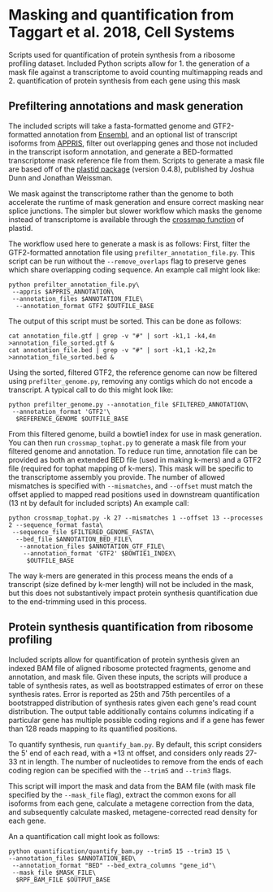 # Masking and quantification from Taggart et al. 2018, Cell Systems

Scripts used for quantification of protein synthesis from a ribosome profiling dataset.
Included Python scripts allow for 1. the generation of a mask file against a transcriptome to avoid counting multimapping reads and 2. quantification of protein synthesis from each gene using this mask

## Prefiltering annotations and mask generation

The included scripts will take a fasta-formatted genome and GTF2-formatted annotation from [Ensembl](https://useast.ensembl.org/info/data/ftp/index.html), and an optional list of transcript isoforms from [APPRIS](http://apprisws.bioinfo.cnio.es/pub/), filter out overlapping genes and those not included in the transcript isoform annotation, and generate a BED-formatted transcriptome mask reference file from them. Scripts to generate a mask file are based off of the [plastid package](https://plastid.readthedocs.io/en/latest/index.html) (version 0.4.8), published by Joshua Dunn and Jonathan Weissman. 

We mask against the transcriptome rather than the genome to both accelerate the runtime of mask generation and ensure correct masking near splice junctions. The simpler but slower workflow which masks the genome instead of transcriptome is available through the [crossmap function](https://plastid.readthedocs.io/en/latest/examples/using_masks.html) of plastid.

The workflow used here to generate a mask is as follows:
First, filter the GTF2-formatted annotation file using `prefilter_annotation_file.py`. This script can be run without the `--remove_overlaps` flag to preserve genes which share overlapping coding sequence. An example call might look like: 
```
python prefilter_annotation_file.py\
 --appris $APPRIS_ANNOTATION\
 --annotation_files $ANNOTATION_FILE\
  --annotation_format GTF2 $OUTFILE_BASE
```

The output of this script must be sorted. This can be done as follows:
```
cat annotation_file.gtf | grep -v "#" | sort -k1,1 -k4,4n >annotation_file_sorted.gtf &
cat annotation_file.bed | grep -v "#" | sort -k1,1 -k2,2n >annotation_file_sorted.bed &
```

Using the sorted, filtered GTF2, the reference genome can now be filtered using `prefilter_genome.py`, removing any contigs which do not encode a transcript. A typical call to do this might look like:
```
python prefilter_genome.py --annotation_file $FILTERED_ANNOTATION\
 --annotation_format 'GTF2'\
  $REFERENCE_GENOME $OUTFILE_BASE
```

From this filtered genome, build a bowtie1 index for use in mask generation. You can then run `crossmap_tophat.py` to generate a mask file from your filtered genome and annotation. To reduce run time, annotation file can be provided as both an extended BED file (used in making k-mers) and a GTF2 file (required for tophat mapping of k-mers). This mask will be specific to the transcriptome assembly you provide. The number of allowed mismatches is specified with `--mismatches`, and `--offset` must match the offset applied to mapped read positions used in downstream quantification (13 nt by default for included scripts) An example call:
```
python crossmap_tophat.py -k 27 --mismatches 1 --offset 13 --processes 2 --sequence_format fasta\
 --sequence_file $FILTERED_GENOME_FASTA\
  --bed_file $ANNOTATION_BED_FILE\
   --annotation_files $ANNOTATION_GTF_FILE\
    --annotation_format 'GTF2' $BOWTIE1_INDEX\
     $OUTFILE_BASE
```

The way k-mers are generated in this process means the ends of a transcript (size defined by k-mer length) will not be included in the mask, but this does not substantively impact protein synthesis quantification due to the end-trimming used in this process.


## Protein synthesis quantification from ribosome profiling
Included scripts allow for quantification of protein synthesis given an indexed BAM file of aligned ribosome protected fragments, genome and annotation, and mask file. Given these inputs, the scripts will produce a table of synthesis rates, as well as bootstrapped estimates of error on these synthesis rates. Error is reported as 25th and 75th percentiles of a bootstrapped distribution of synthesis rates given each gene's read count distribution. The output table additionally contains columns indicating if a particular gene has multiple possible coding regions and if a gene has fewer than 128 reads mapping to its quantified positions.

To quantify synthesis, run `quantify_bam.py`. By default, this script considers the 5' end of each read, with a +13 nt offset, and considers only reads 27-33 nt in length. The number of nucleotides to remove from the ends of each coding region can be specified with the `--trim5` and `--trim3` flags.

This script will import the mask and data from the BAM file (with mask file specified by the `--mask_file` flag), extract the common exons for all isoforms from each gene, calculate a metagene correction from the data, and subsequently calculate masked, metagene-corrected read density for each gene.

An a quantification call might look as follows:
```
python quantification/quantify_bam.py --trim5 15 --trim3 15 \
--annotation_files $ANNOTATION_BED\
 --annotation_format "BED" --bed_extra_columns "gene_id"\
 --mask_file $MASK_FILE\
  $RPF_BAM_FILE $OUTPUT_BASE
```

